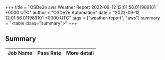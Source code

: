+++
title = "OSDe2e aws Weather Report 2022-09-12 12:01:56.011989101 +0000 UTC"
author = "OSDe2e Automation"
date = "2022-09-12 12:01:56.011989101 +0000 UTC"
tags = ["weather-report", "aws"]
summary = "<table class=\"summary\"></table>"
+++
## Summary

| Job Name | Pass Rate | More detail |
|----------|-----------|-------------|




